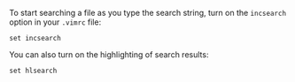 To start searching a file as you type the search string, turn on the `incsearch` option in your `.vimrc` file:

```
set incsearch
```

You can also turn on the highlighting of search results:

```
set hlsearch
```
